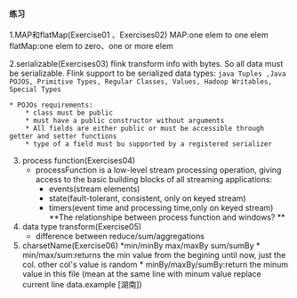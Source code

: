 #### 练习
1.MAP和flatMap(Exercise01 、Exercises02)
    MAP:one elem to one elem
    flatMap:one elem to zero、one or more elem

2.serializable(Exercises03)
    flink transform info with bytes. So all data must be serializable.
    Flink support to be serialized data types: ```java Tuples ,Java POJOS, Primitive Types, Regular Classes, Values, Hadoop Writables, Special Types```
    
    * POJOs requirements:
        * class must be public
        * must have a public constructor without arguments
        * All fields are either public or must be accessible through getter and setter functions
        * type of a field must bu supported by a registered serializer
3. process function(Exercises04)
    * processFunction is a low-level stream processing operation, giving access to the basic building blocks of all streaming applications:
        * events(stream elements)
        * state(fault-tolerant, consistent, only on keyed stream)
        * timers(event time and processing time,only on keyed stream)
    **The relationshipe between process function and windows? **
4. data type transform(Exercise05)
    * difference between reduce/sum/aggregations
5. charsetName(Exercise06)
    *min/minBy max/maxBy  sum/sumBy
        * min/max/sum:returns the min value from the begining until now, just the col.
            other col's value is random
        * minBy/maxBy/sumBy:return the minum value in this file
            (mean at the same line with minum value replace current line data.example [湖南])
